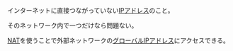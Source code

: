 

インターネットに直接つながっていない[IPアドレス](IPアドレス.md)のこと。

そのネットワーク内で一つだけなら問題ない。

[NAT](NAT.md)を使うことで外部ネットワークの[グローバルIPアドレス](グローバルIPアドレス.md)にアクセスできる。